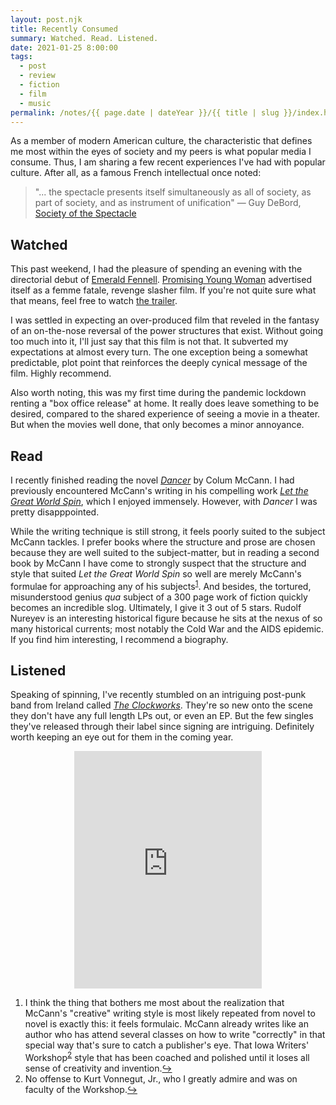 ```yaml
---
layout: post.njk
title: Recently Consumed
summary: Watched. Read. Listened.
date: 2021-01-25 8:00:00
tags:
  - post
  - review
  - fiction
  - film
  - music
permalink: /notes/{{ page.date | dateYear }}/{{ title | slug }}/index.html
---
```

 
As a member of modern American culture, the characteristic that defines me most within the eyes of society and my peers is what popular media I consume. Thus, I am sharing a few recent experiences I've had with popular culture. After all, as a famous French intellectual once noted:

> "... the spectacle presents itself simultaneously as all of society, as part of society, and as instrument of unification"
— Guy DeBord, [Society of the Spectacle](https://openlibrary.org/works/OL8711965W/Society_of_the_Spectacle)

## Watched

This past weekend, I had the pleasure of spending an evening with the directorial debut of [Emerald Fennell](https://en.wikipedia.org/wiki/Emerald_Fennell). [Promising Young Woman](https://en.wikipedia.org/wiki/Promising_Young_Woman) advertised itself as a femme fatale, revenge slasher film. If you're not quite sure what that means, feel free to watch [the trailer](https://www.imdb.com/video/vi2072690969?playlistId=tt9620292). 

I was settled in expecting an over-produced film that reveled in the fantasy of an on-the-nose reversal of the power structures that exist. Without going too much into it, I'll just say that this film is not that. It subverted my expectations at almost every turn. The one exception being a somewhat predictable, plot point that reinforces the deeply cynical message of the film. Highly recommend.

Also worth noting, this was my first time during the pandemic lockdown renting a "box office release" at home. It really does leave something to be desired, compared to the shared experience of seeing a movie in a theater. But when the movies well done, that only becomes a minor annoyance. 

## Read

I recently finished reading the novel [_Dancer_](https://openlibrary.org/works/OL480705W/Dancer?edition=dancernovel00mcca) by Colum McCann. I had previously encountered McCann's writing in his compelling work [_Let the Great World Spin_](https://openlibrary.org/works/OL14873320W/Let_the_great_world_spin?edition=letgreatworldspi00mcca), which I enjoyed immensely. However, with _Dancer_ I was pretty disapppointed. 

While the writing technique is still strong, it feels poorly suited to the subject McCann tackles. I prefer books where the structure and prose are chosen because they are well suited to the subject-matter, but in reading a second book by McCann I have come to strongly suspect that the structure and style that suited _Let the Great World Spin_ so well are merely McCann's formulae for approaching any of his subjects<sup><a id="ref-1" rel="footnote" href="#footnote-1">1</a></sup>. And besides, the tortured, misunderstood genius _qua_ subject of a 300 page work of fiction quickly becomes an incredible slog. Ultimately, I give it 3 out of 5 stars. Rudolf Nureyev is an interesting historical figure because he sits at the nexus of so many historical currents; most notably the Cold War and the AIDS epidemic. If you find him interesting, I recommend a biography.

## Listened

Speaking of spinning, I've recently stumbled on an intriguing post-punk band from Ireland called [_The Clockworks_](http://northern-exposure.co/introducing-the-clockworks/). They're so new onto the scene they don't have any full length LPs out, or even an EP. But the few singles they've released through their label since signing are intriguing. Definitely worth keeping an eye out for them in the coming year.

<div style="text-align:center;"><iframe src="https://open.spotify.com/embed/track/6H8z0N7iCbaYQUkb8yrI8r" width="300" height="380" frameborder="0" allowtransparency="true" allow="encrypted-media"></iframe></div>

<ol>
  <li id="footnote-1" class="footnote-text">I think the thing that bothers me most about the realization that McCann's "creative" writing style is most likely repeated from novel to novel is exactly this: it feels formulaic. McCann already writes like an author who has attend several classes on how to write "correctly" in that special way that's sure to catch a publisher's eye. That Iowa Writers' Workshop<sup><a id="ref-2" rel="footnote" href="#footnote-2">2</a></sup> style that has been coached and polished until it loses all sense of creativity and invention.<a href="#ref-1" rel="footnote-jumpback">↪</a></li>
  <li id="footnote-2" class="footnote-text">No offense to Kurt Vonnegut, Jr., who I greatly admire and was on faculty of the Workshop.<a href="#ref-2" rel="footnote-jumpback">↪</a></li>
</ol>